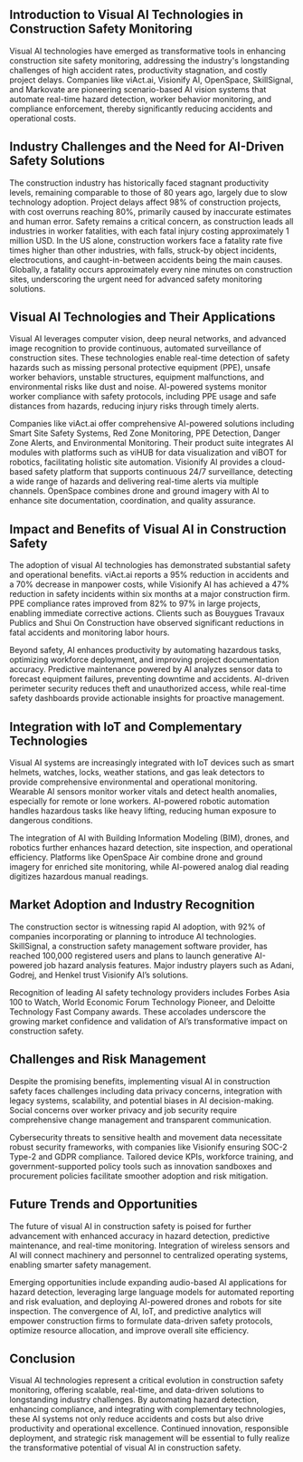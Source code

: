 ## Introduction to Visual AI Technologies in Construction Safety Monitoring
Visual AI technologies have emerged as transformative tools in enhancing construction site safety monitoring, addressing the industry's longstanding challenges of high accident rates, productivity stagnation, and costly project delays. Companies like viAct.ai, Visionify AI, OpenSpace, SkillSignal, and Markovate are pioneering scenario-based AI vision systems that automate real-time hazard detection, worker behavior monitoring, and compliance enforcement, thereby significantly reducing accidents and operational costs.

## Industry Challenges and the Need for AI-Driven Safety Solutions
The construction industry has historically faced stagnant productivity levels, remaining comparable to those of 80 years ago, largely due to slow technology adoption. Project delays affect 98% of construction projects, with cost overruns reaching 80%, primarily caused by inaccurate estimates and human error. Safety remains a critical concern, as construction leads all industries in worker fatalities, with each fatal injury costing approximately 1 million USD. In the US alone, construction workers face a fatality rate five times higher than other industries, with falls, struck-by object incidents, electrocutions, and caught-in-between accidents being the main causes. Globally, a fatality occurs approximately every nine minutes on construction sites, underscoring the urgent need for advanced safety monitoring solutions.

## Visual AI Technologies and Their Applications
Visual AI leverages computer vision, deep neural networks, and advanced image recognition to provide continuous, automated surveillance of construction sites. These technologies enable real-time detection of safety hazards such as missing personal protective equipment (PPE), unsafe worker behaviors, unstable structures, equipment malfunctions, and environmental risks like dust and noise. AI-powered systems monitor worker compliance with safety protocols, including PPE usage and safe distances from hazards, reducing injury risks through timely alerts.

Companies like viAct.ai offer comprehensive AI-powered solutions including Smart Site Safety Systems, Red Zone Monitoring, PPE Detection, Danger Zone Alerts, and Environmental Monitoring. Their product suite integrates AI modules with platforms such as viHUB for data visualization and viBOT for robotics, facilitating holistic site automation. Visionify AI provides a cloud-based safety platform that supports continuous 24/7 surveillance, detecting a wide range of hazards and delivering real-time alerts via multiple channels. OpenSpace combines drone and ground imagery with AI to enhance site documentation, coordination, and quality assurance.

## Impact and Benefits of Visual AI in Construction Safety
The adoption of visual AI technologies has demonstrated substantial safety and operational benefits. viAct.ai reports a 95% reduction in accidents and a 70% decrease in manpower costs, while Visionify AI has achieved a 47% reduction in safety incidents within six months at a major construction firm. PPE compliance rates improved from 82% to 97% in large projects, enabling immediate corrective actions. Clients such as Bouygues Travaux Publics and Shui On Construction have observed significant reductions in fatal accidents and monitoring labor hours.

Beyond safety, AI enhances productivity by automating hazardous tasks, optimizing workforce deployment, and improving project documentation accuracy. Predictive maintenance powered by AI analyzes sensor data to forecast equipment failures, preventing downtime and accidents. AI-driven perimeter security reduces theft and unauthorized access, while real-time safety dashboards provide actionable insights for proactive management.

## Integration with IoT and Complementary Technologies
Visual AI systems are increasingly integrated with IoT devices such as smart helmets, watches, locks, weather stations, and gas leak detectors to provide comprehensive environmental and operational monitoring. Wearable AI sensors monitor worker vitals and detect health anomalies, especially for remote or lone workers. AI-powered robotic automation handles hazardous tasks like heavy lifting, reducing human exposure to dangerous conditions.

The integration of AI with Building Information Modeling (BIM), drones, and robotics further enhances hazard detection, site inspection, and operational efficiency. Platforms like OpenSpace Air combine drone and ground imagery for enriched site monitoring, while AI-powered analog dial reading digitizes hazardous manual readings.

## Market Adoption and Industry Recognition
The construction sector is witnessing rapid AI adoption, with 92% of companies incorporating or planning to introduce AI technologies. SkillSignal, a construction safety management software provider, has reached 100,000 registered users and plans to launch generative AI-powered job hazard analysis features. Major industry players such as Adani, Godrej, and Henkel trust Visionify AI’s solutions.

Recognition of leading AI safety technology providers includes Forbes Asia 100 to Watch, World Economic Forum Technology Pioneer, and Deloitte Technology Fast Company awards. These accolades underscore the growing market confidence and validation of AI’s transformative impact on construction safety.

## Challenges and Risk Management
Despite the promising benefits, implementing visual AI in construction safety faces challenges including data privacy concerns, integration with legacy systems, scalability, and potential biases in AI decision-making. Social concerns over worker privacy and job security require comprehensive change management and transparent communication.

Cybersecurity threats to sensitive health and movement data necessitate robust security frameworks, with companies like Visionify ensuring SOC-2 Type-2 and GDPR compliance. Tailored device KPIs, workforce training, and government-supported policy tools such as innovation sandboxes and procurement policies facilitate smoother adoption and risk mitigation.

## Future Trends and Opportunities
The future of visual AI in construction safety is poised for further advancement with enhanced accuracy in hazard detection, predictive maintenance, and real-time monitoring. Integration of wireless sensors and AI will connect machinery and personnel to centralized operating systems, enabling smarter safety management.

Emerging opportunities include expanding audio-based AI applications for hazard detection, leveraging large language models for automated reporting and risk evaluation, and deploying AI-powered drones and robots for site inspection. The convergence of AI, IoT, and predictive analytics will empower construction firms to formulate data-driven safety protocols, optimize resource allocation, and improve overall site efficiency.

## Conclusion
Visual AI technologies represent a critical evolution in construction safety monitoring, offering scalable, real-time, and data-driven solutions to longstanding industry challenges. By automating hazard detection, enhancing compliance, and integrating with complementary technologies, these AI systems not only reduce accidents and costs but also drive productivity and operational excellence. Continued innovation, responsible deployment, and strategic risk management will be essential to fully realize the transformative potential of visual AI in construction safety.